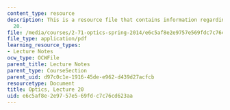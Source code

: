 ```yaml
---
content_type: resource
description: This is a resource file that contains information regarding optics lecture
  20.
file: /media/courses/2-71-optics-spring-2014/e6c5af8e2e9757e569fdc7c76cd623aa_MIT2_71S14_lec20_notes.pdf
file_type: application/pdf
learning_resource_types:
- Lecture Notes
ocw_type: OCWFile
parent_title: Lecture Notes
parent_type: CourseSection
parent_uid: d97c0c1e-1916-45de-e962-d439d27acfcb
resourcetype: Document
title: Optics, Lecture 20
uid: e6c5af8e-2e97-57e5-69fd-c7c76cd623aa
---
```

